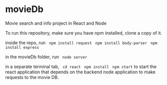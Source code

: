 # movieDb
Movie search and info project in React and Node

To run this repository, make sure you have npm installed, clone a copy of it.

inside the repo, run
``` npm install request```
``` npm install body-parser```
``` npm install express```

in the movieDb folder, run 
``` node server```

in a separate terminal tab,
``` cd react```
``` npm install```
``` npm start```
to start the react application that depends on the backend node application to make requests to the movie DB.
